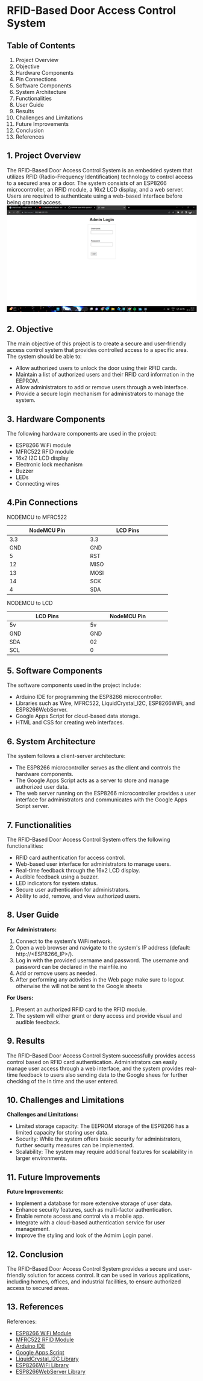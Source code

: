 <h1>RFID-Based Door Access Control System</h1>

   <h2>Table of Contents</h2>
    <ol>
         <li>Project Overview</li>
        <li>Objective</li>
        <li>Hardware Components</li>
        <li>Pin Connections</li>
        <li>Software Components</li>
        <li>System Architecture</li>
        <li>Functionalities</li>
        <li>User Guide</li>
        <li>Results</li>
        <li>Challenges and Limitations</li>
        <li>Future Improvements</li>
        <li>Conclusion</li>
        <li>References</li>
    </ol>

  <h2 id="section1">1. Project Overview</h2>
    <p>The RFID-Based Door Access Control System is an embedded system that utilizes RFID (Radio-Frequency Identification) technology to control access to a secured area or a door. The system consists of an ESP8266 microcontroller, an RFID module, a 16x2 LCD display, and a web server. Users are required to authenticate using a web-based interface before being granted access.
    <img src="https://github.com/40creeper/EEPROM-based-RFID-system/blob/main/Login%20Page.png"></p>
   <h2 id="section2">2. Objective</h2>
    <p>The main objective of this project is to create a secure and user-friendly access control system that provides controlled access to a specific area. The system should be able to:</p>
    <ul>
        <li>Allow authorized users to unlock the door using their RFID cards.</li>
        <li>Maintain a list of authorized users and their RFID card information in the EEPROM.</li>
        <li>Allow administrators to add or remove users through a web interface.</li>
        <li>Provide a secure login mechanism for administrators to manage the system.</li>
    </ul>

   <h2 id="section3">3. Hardware Components</h2>
    <p>The following hardware components are used in the project:</p>
    <ul>
        <li>ESP8266 WiFi module</li>
        <li>MFRC522 RFID module</li>
        <li>16x2 I2C LCD display</li>
        <li>Electronic lock mechanism</li>
        <li>Buzzer</li>
        <li>LEDs</li>
        <li>Connecting wires</li>
    </ul>
    <h2 id="section4">4.Pin Connections</h2>
    <p>NODEMCU to MFRC522</p>
       <table>
<thead>
<tr>
<th style="width: 200px;">NodeMCU Pin</th>
<th style="width: 200px;">LCD Pins</th>
</tr>
</thead>
<tbody>
<tr>
<td>3.3</td>
<td>3.3</td>
</tr>
<tr>
<td>GND</td>
<td>GND</td>
</tr>
<tr>
<td>5</td>
<td>RST</td>
</tr>
<tr>
<td>12</td>
<td>MISO</td>
</tr>
<tr>
<td>13</td>
<td>MOSI</td>
</tr>
<tr>
<td>14</td>
<td>SCK</td>
</tr>
<tr>
<td>4</td>
<td>SDA</td>
</tr>
</tbody>
</table>
   <p>NODEMCU to LCD</p>
       <table>
      <thead>
      <tr>
      <th style="width: 200px;">LCD Pins</th>
      <th style="width: 200px;">NodeMCU Pin </th>
      </tr>
      </thead>
      <tbody>
      <tr>
      <td>5v</td>
      <td>5v</td>
      </tr>
      <tr>
      <td>GND</td>
      <td>GND</td>
      </tr>
      <tr>
      <td>SDA</td>
      <td>02</td>
      </tr>
      <tr>
      <td>SCL</td>
      <td>0</td>
      </tr>
      </tbody>
      </table>
      </body>
      </html>
   <h2 id="section5">5. Software Components</h2>
    <p>The software components used in the project include:</p>
    <ul>
        <li>Arduino IDE for programming the ESP8266 microcontroller.</li>
        <li>Libraries such as Wire, MFRC522, LiquidCrystal_I2C, ESP8266WiFi, and ESP8266WebServer.</li>
        <li>Google Apps Script for cloud-based data storage.</li>
        <li>HTML and CSS for creating web interfaces.</li>
    </ul>

  <h2 id="section6">6. System Architecture</h2>
    <p>The system follows a client-server architecture:</p>
    <ul>
        <li>The ESP8266 microcontroller serves as the client and controls the hardware components.</li>
        <li>The Google Apps Script acts as a server to store and manage authorized user data.</li>
        <li>The web server running on the ESP8266 microcontroller provides a user interface for administrators and communicates with the Google Apps Script server.</li>
    </ul>

   <h2 id="section7">7. Functionalities</h2>
   <p>The RFID-Based Door Access Control System offers the following functionalities:</p>
    <ul>
        <li>RFID card authentication for access control.</li>
        <li>Web-based user interface for administrators to manage users.</li>
        <li>Real-time feedback through the 16x2 LCD display.</li>
        <li>Audible feedback using a buzzer.</li>
        <li>LED indicators for system status.</li>
        <li>Secure user authentication for administrators.</li>
        <li>Ability to add, remove, and view authorized users.</li>
    </ul>

  <h2 id="section8">8. User Guide</h2>
    <p><strong>For Administrators:</strong></p>
    <ol>
        <li>Connect to the system's WiFi network.</li>
        <li>Open a web browser and navigate to the system's IP address (default: http://&lt;ESP8266_IP&gt;/).</li>
        <li>Log in with the provided username and password. The username and password can be declared in the mainfile.ino</li>
        <li>Add or remove users as needed.</li>
      <li>After performing any activities in the Web page make sure to logout otherwise the will not be sent to the Google sheets</li>
    </ol>
    <p><strong>For Users:</strong></p>
    <ol>
        <li>Present an authorized RFID card to the RFID module.</li>
        <li>The system will either grant or deny access and provide visual and audible feedback.</li>
    </ol>

   <h2 id="section9">9. Results</h2>
    <p>The RFID-Based Door Access Control System successfully provides access control based on RFID card authentication. Administrators can easily manage user access through a web interface, and the system provides real-time feedback to users also sending data to the Google shees for further checking of the in time and the user entered.</p>

   <h2 id="section10">10. Challenges and Limitations</h2>
    <p><strong>Challenges and Limitations:</strong></p>
    <ul>
        <li>Limited storage capacity: The EEPROM storage of the ESP8266 has a limited capacity for storing user data.</li>
        <li>Security: While the system offers basic security for administrators, further security measures can be implemented.</li>
        <li>Scalability: The system may require additional features for scalability in larger environments.</li>
    </ul>

  <h2 id="section11">11. Future Improvements</h2>
    <p><strong>Future Improvements:</strong></p>
    <ul>
        <li>Implement a database for more extensive storage of user data.</li>
        <li>Enhance security features, such as multi-factor authentication.</li>
        <li>Enable remote access and control via a mobile app.</li>
        <li>Integrate with a cloud-based authentication service for user management.</li>
       <li>Improve the styling and look of the Admim Login panel.</li>
    </ul>

   <h2 id="section12">12. Conclusion</h2>
    <p>The RFID-Based Door Access Control System provides a secure and user-friendly solution for access control. It can be used in various applications, including homes, offices, and industrial facilities, to ensure authorized access to secured areas.</p>

  <h2 id="section13">13. References</h2>
    <p>References:</p>
    <ul>
        <li><a href="https://www.esp8266.com/">ESP8266 WiFi Module</a></li>
        <li><a href="https://github.com/miguelbalboa/rfid">MFRC522 RFID Module</a></li>
        <li><a href="https://www.arduino.cc/">Arduino IDE</a></li>
        <li><a href="https://www.google.com/script/start/">Google Apps Script</a></li>
        <li><a href="https://github.com/johnrickman/LiquidCrystal_I2C">LiquidCrystal_I2C Library</a></li>
        <li><a href="https://github.com/esp8266/Arduino">ESP8266WiFi Library</a></li>
        <li><a href="https://github.com/esp8266/Arduino">ESP8266WebServer Library</a></li>
    </ul>
</body>
</html>
